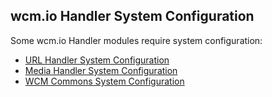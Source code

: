 ## wcm.io Handler System Configuration

Some wcm.io Handler modules require system configuration:

* [URL Handler System Configuration][handler-url-configuration]
* [Media Handler System Configuration][handler-media-configuration]
* [WCM Commons System Configuration][wcm-commons-configuration]


[handler-url-configuration]: url/configuration.html
[handler-media-configuration]: media/configuration.html
[wcm-commons-configuration]: ../wcm/commons/configuration.html
